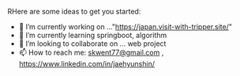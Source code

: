 RHere are some ideas to get you started:
- 🔭 I’m currently working on ..."https://japan.visit-with-tripper.site/"
- 🌱 I’m currently learning springboot, algorithm
- 👯 I’m looking to collaborate on ... web project
- 📫 How to reach me: skwent77@gmail.com , https://www.linkedin.com/in/jaehyunshin/



